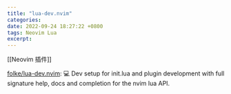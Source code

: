 ```yaml
---
title: "lua-dev.nvim"
categories: 
date: 2022-09-24 18:27:22 +0800
tags: Neovim Lua
excerpt: 
---
```


[[Neovim 插件]]


[folke/lua-dev.nvim](https://github.com/folke/lua-dev.nvim): 💻 Dev setup for init.lua and plugin development with full signature help, docs and completion for the nvim lua API.


